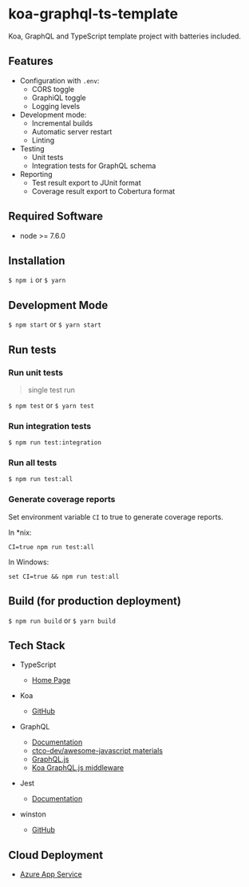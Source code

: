  # koa-graphql-ts-template
 
Koa, GraphQL and TypeScript template project with batteries included.

## Features

- Configuration with `.env`:
  - CORS toggle
  - GraphiQL toggle
  - Logging levels
- Development mode:
  - Incremental builds 
  - Automatic server restart
  - Linting
- Testing
  - Unit tests
  - Integration tests for GraphQL schema
- Reporting
  - Test result export to JUnit format
  - Coverage result export to Cobertura format

## Required Software

- node >= 7.6.0

## Installation

`$ npm i` or `$ yarn`

## Development Mode

`$ npm start` or `$ yarn start`

## Run tests

### Run unit tests

> single test run

`$ npm test` or `$ yarn test`

### Run integration tests

`$ npm run test:integration`

### Run all tests

`$ npm run test:all`

### Generate coverage reports

Set environment variable `CI` to true to generate coverage reports.

In *nix:

`CI=true npm run test:all`

In Windows:

`set CI=true && npm run test:all`

## Build (for production deployment)

`$ npm run build` or `$ yarn build`

## Tech Stack

- TypeScript
  - [Home Page](https://www.typescriptlang.org/)
  
- Koa
  - [GitHub](https://github.com/koajs/koa)
    
- GraphQL
  - [Documentation](http://graphql.org/learn/)
  - [ctco-dev/awesome-javascript materials](https://github.com/ctco-dev/awesome-javascript#graphql)
  - [GraphQL.js](http://graphql.org/graphql-js/)
  - [Koa GraphQL.js middleware](https://github.com/chentsulin/koa-graphql)
  
- Jest
  - [Documentation](https://facebook.github.io/jest/docs/en/getting-started.html)

- winston
  - [GitHub](https://github.com/winstonjs/winston)
  
## Cloud Deployment 
  - [Azure App Service](https://github.com/ctco-dev/koa-graphql-ts-template/tree/azure)
